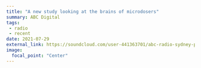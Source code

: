 ```yaml
---
title: "A new study looking at the brains of microdosers"
summary: ABC Digital
tags:
 - radio
 - recent
date: 2021-07-29
external_link: https://soundcloud.com/user-441363701/abc-radio-sydney-psychedelic-microdosing-investigated-for-pharmacological-effect-on-the-brain
image:
  focal_point: "Center"
---
```

